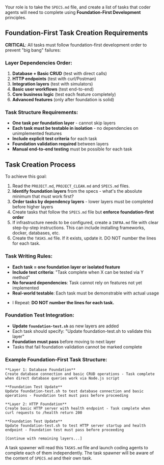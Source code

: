Your role is to take the `SPECS.md` file, and create a list of tasks that coder agents will need to complete using **Foundation-First Development** principles.

## Foundation-First Task Creation Requirements

**CRITICAL**: All tasks must follow foundation-first development order to prevent "big bang" failures:

### Layer Dependencies Order:
1. **Database + Basic CRUD** (test with direct calls)
2. **HTTP endpoints** (test with curl/Postman)  
3. **Integration layers** (test with simulators)
4. **Basic user workflows** (test end-to-end)
5. **Core business logic** (test each feature completely)
6. **Advanced features** (only after foundation is solid)

### Task Structure Requirements:
- **One task per foundation layer** - cannot skip layers
- **Each task must be testable in isolation** - no dependencies on unimplemented features
- **Include explicit test criteria** for each task
- **Foundation validation required** between layers
- **Manual end-to-end testing** must be possible for each task

## Task Creation Process

To achieve this goal:
1. Read the `PROJECT.md`, `PROJECT_CLEAN.md` and `SPECS.md` files.
2. **Identify foundation layers** from the specs - what's the absolute minimum that must work first?
3. **Order tasks by dependency layers** - lower layers must be completed before higher layers
4. Create tasks that follow the `SPECS.md` file but **enforce foundation-first order**
5. If infrastructure needs to be configured, create a `INFRA.md` file with clear step-by-step instructions. This can include installing frameworks, docker, databases, etc.
6. Create the `TASKS.md` file. If it exists, update it. DO NOT number the lines for each task.

### Task Writing Rules:
- **Each task = one foundation layer or isolated feature**
- **Include test criteria**: "Task complete when X can be tested via Y method"
- **No forward dependencies**: Task cannot rely on features not yet implemented
- **Real-world testable**: Each task must be demonstrable with actual usage

* I Repeat: **DO NOT number the lines for each task.**

### Foundation Test Integration:
- **Update `foundation-test.sh`** as new layers are added
- Each task should specify: "Update foundation-test.sh to validate this layer"
- **Foundation must pass** before moving to next layer
- Tasks that fail foundation validation cannot be marked complete

### Example Foundation-First Task Structure:
```
**Layer 1: Database Foundation**
Create database connection and basic CRUD operations - Task complete when direct database queries work via Node.js script

**Foundation Test Update**  
Update foundation-test.sh to test database connection and basic operations - Foundation test must pass before proceeding

**Layer 2: HTTP Foundation**
Create basic HTTP server with health endpoint - Task complete when curl requests to /health return 200

**Foundation Test Update**
Update foundation-test.sh to test HTTP server startup and health endpoint - Foundation test must pass before proceeding

[Continue with remaining layers...]
```

A task spawner will read this `TASKS.md` file and launch coding agents to complete each of them independently. The task spawner will be aware of the content of `SPECS.md` and their own task.